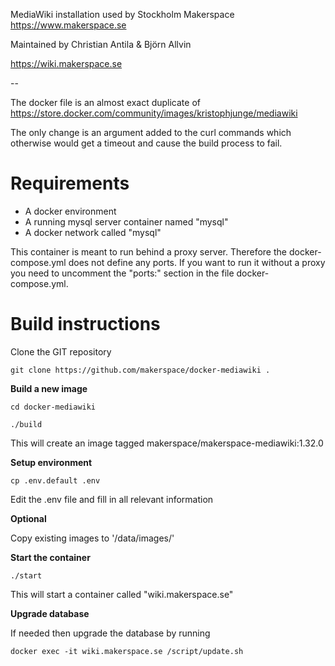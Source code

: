 MediaWiki installation used by Stockholm Makerspace <https://www.makerspace.se>

Maintained by Christian Antila & Björn Allvin

<https://wiki.makerspace.se>

--

The docker file is an almost exact duplicate of <https://store.docker.com/community/images/kristophjunge/mediawiki> 

The only change is an argument added to the curl commands which otherwise would get a timeout and cause the build process to fail.


Requirements
============
* A docker environment
* A running mysql server container named "mysql"
* A docker network called "mysql"

This container is meant to run behind a proxy server. Therefore the docker-compose.yml does not define any ports. If you want to run it without a proxy you need to uncomment the "ports:" section in the file docker-compose.yml.


Build instructions
==================

Clone the GIT repository

```
git clone https://github.com/makerspace/docker-mediawiki .
```


**Build a new image**

```
cd docker-mediawiki
```
```
./build
```

This will create an image tagged makerspace/makerspace-mediawiki:1.32.0


**Setup environment**

```
cp .env.default .env
```
Edit the .env file and fill in all relevant information

**Optional**

Copy existing images to '/data/images/'


**Start the container**

```
./start
```
This will start a container called "wiki.makerspace.se"

**Upgrade database**

If needed then upgrade the database by running

```
docker exec -it wiki.makerspace.se /script/update.sh
```


